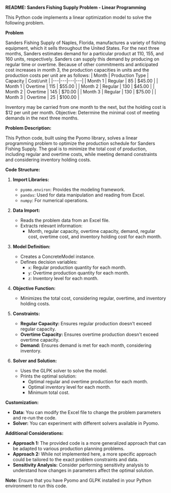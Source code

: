 **README: Sanders Fishing Supply Problem - Linear Programming**

This Python code implements a linear optimization model to solve the following problem.

**Problem**

Sanders Fishing Supply of Naples, Florida, manufactures a variety of fishing equipment, which it sells throughout the United States. For the next three months, Sanders estimates demand for a particular product at 110, 155, and 160 units, respectively. Sanders can supply this demand by producing on regular time or overtime. Because of other commitments and anticipated cost increases in month 3, the production capacities in units and the production costs per unit are as follows:
| Month | Production Type | Capacity | Cost/unit |
|---|---|---|---|
| Month 1 | Regular | 85 | $45.00 |
| Month 1 | Overtime | 115 | $55.00 |
| Month 2 | Regular | 130 | $45.00 |
| Month 2 | Overtime | 145 | $70.00 |
| Month 3 | Regular | 130 | $75.00 |
| Month 3 | Overtime | 25 | $100.00 |

Inventory may be carried from one month to the next, but the holding cost is $12 per unit per month.
Objective:
Determine the minimal cost of meeting demands in the next three months.

**Problem Description:**

This Python code, built using the Pyomo library, solves a linear programming problem to optimize the production schedule for Sanders Fishing Supply. The goal is to minimize the total cost of production, including regular and overtime costs, while meeting demand constraints and considering inventory holding costs.

**Code Structure:**

1. **Import Libraries:**
   - `pyomo.environ`: Provides the modeling framework.
   - `pandas`: Used for data manipulation and reading from Excel.
   - `numpy`: For numerical operations.

2. **Data Import:**
   - Reads the problem data from an Excel file.
   - Extracts relevant information:
     - Month, regular capacity, overtime capacity, demand, regular cost, overtime cost, and inventory holding cost for each month.

3. **Model Definition:**
   - Creates a ConcreteModel instance.
   - Defines decision variables:
     - `x`: Regular production quantity for each month.
     - `y`: Overtime production quantity for each month.
     - `z`: Inventory level for each month.

4. **Objective Function:**
   - Minimizes the total cost, considering regular, overtime, and inventory holding costs.

5. **Constraints:**
   - **Regular Capacity:** Ensures regular production doesn't exceed regular capacity.
   - **Overtime Capacity:** Ensures overtime production doesn't exceed overtime capacity.
   - **Demand:** Ensures demand is met for each month, considering inventory.

6. **Solver and Solution:**
   - Uses the GLPK solver to solve the model.
   - Prints the optimal solution:
     - Optimal regular and overtime production for each month.
     - Optimal inventory level for each month.
     - Minimum total cost.

**Customization:**

- **Data:** You can modify the Excel file to change the problem parameters and re-run the code.
- **Solver:** You can experiment with different solvers available in Pyomo.

**Additional Considerations:**

- **Approach 1:** The provided code is a more generalized approach that can be adapted to various production planning problems.
- **Approach 2:** While not implemented here, a more specific approach could be tailored to the exact problem constraints and data.
- **Sensitivity Analysis:** Consider performing sensitivity analysis to understand how changes in parameters affect the optimal solution.

**Note:** Ensure that you have Pyomo and GLPK installed in your Python environment to run this code.
